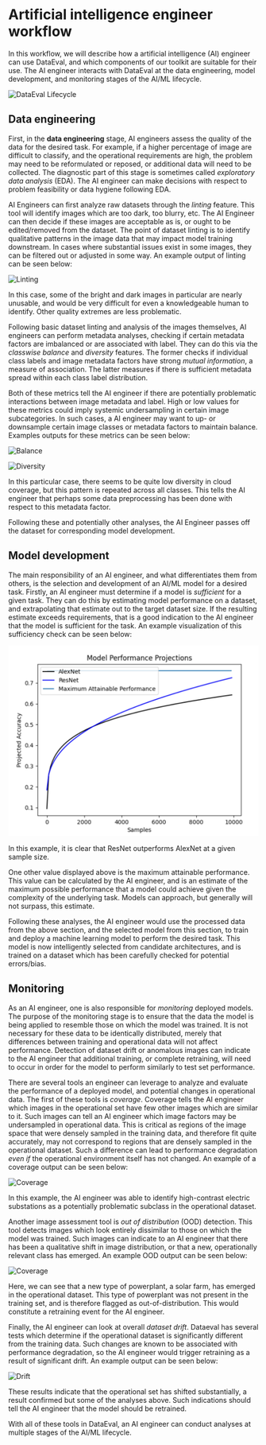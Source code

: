 # Artificial intelligence engineer workflow

In this workflow, we will describe how a artificial intelligence (AI) engineer can use DataEval, and which components of our toolkit are suitable for their use. The AI engineer interacts with DataEval at the data engineering, model development, and monitoring stages of the AI/ML lifecycle. 

![DataEval Lifecycle](./figures/DataEval.png)

## Data engineering


First, in the **data engineering** stage, AI engineers assess the quality of the data for the desired task. For example, if a higher percentage of image are difficult to classify, and the operational requirements are high, the problem may need to be reformulated or reposed, or additional data will need to be collected. The diagnostic part of this stage is sometimes called *exploratory data analysis* (EDA). The AI engineer can make decisions with respect to problem feasibility or data hygiene following EDA.

AI Engineers can first analyze raw datasets through the *linting* feature. <!---TODO: Link the relevant tutorials/how-tos.--> This tool will identify images which are too dark, too blurry, etc. The AI Engineer can then decide if these images are acceptable as is, or ought to be edited/removed from the dataset. The point of dataset linting is to identify qualitative patterns in the image data that may impact model training downstream. In cases where substantial issues exist in some images, they can be filtered out or adjusted in some way. An example output of linting can be seen below:

![Linting](./figures/linting.png)

In this case, some of the bright and dark images in particular are nearly unusable, and would be very difficult for even a knowledgeable human to identify. Other quality extremes are less problematic.

Following basic dataset linting and analysis of the images themselves, AI engineers can perform metadata analyses, checking if certain metadata factors are imbalanced or are associated with label. They can do this via the *classwise balance* and *diversity* features. The former checks if individual class labels and image metadata factors have strong *mutual information*, a measure of association. The latter measures if there is sufficient metadata spread within each class label distribution.

Both of these metrics tell the AI engineer if there are potentially problematic interactions between image metadata and label. High or low values for these metrics could imply systemic undersampling in certain image subcategories. In such cases, a AI engineer may want to up- or downsample certain image classes or metadata factors to maintain balance. Examples outputs for these metrics can be seen below:

![Balance](./figures/balance.png)

![Diversity](./figures/diversity.png)

In this particular case, there seems to be quite low diversity in cloud coverage, but this pattern is repeated across all classes. This tells the AI engineer that perhaps some data preprocessing has been done with respect to this metadata factor.

Following these and potentially other analyses, the AI Engineer passes off the dataset for corresponding model development.

## Model development

The main responsibility of an AI engineer, and what differentiates them from others, is the selection and development of an AI/ML model for a desired task. Firstly, an AI engineer must determine if a model is *sufficient* for a given task. They can do this by estimating model performance on a dataset, and extrapolating that estimate out to the target dataset size. If the resulting estimate exceeds requirements, that is a good indication to the AI engineer that the model is sufficient for the task. An example visualization of this sufficiency check can be seen below: 

![Sufficiency](./figures/sufficiency.png)

In this example, it is clear that ResNet outperforms AlexNet at a given sample size.

One other value displayed above is the maximum attainable performance. This value can be calculated by the AI engineer, and is an estimate of the maximum possible performance that a model could achieve given the complexity of the underlying task. Models can approach, but generally will not surpass, this estimate.

Following these analyses, the AI engineer would use the processed data from the above section, and the selected model from this section, to train and deploy a machine learning model to perform the desired task. This model is now intelligently selected from candidate architectures, and is trained on a dataset which has been carefully checked for potential errors/bias.

## Monitoring

As an AI engineer, one is also responsible for *monitoring* deployed models. The purpose of the monitoring stage is to ensure that the data the model is being applied to resemble those on which the model was trained. It is not necessary for these data to be identically distributed, merely that differences between training and operational data will not affect performance. Detection of dataset drift or anomalous images can indicate to the AI engineer that additional training, or complete retraining, will need to occur in order for the model to perform similarly to test set performance.

There are several tools an engineer can leverage to analyze and evaluate the performance of a deployed model, and potential changes in operational data. The first of these tools is *coverage*. Coverage tells the AI engineer which images in the operational set have few other images which are similar to it. Such images can tell an AI engineer which image factors may be undersampled in operational data. This is critical as regions of the image space that were densely sampled in the training data, and therefore fit quite accurately, may not correspond to regions that are densely sampled in the operational dataset. Such a difference can lead to performance degradation *even if* the operational environment itself has not changed. An example of a coverage output can be seen below:

![Coverage](./figures/coverage.png)

In this example, the AI engineer was able to identify high-contrast electric substations as a potentially problematic subclass in the operational dataset.

Another image assessment tool is *out of distribution* (OOD) detection. This tool detects images which look entirely dissimilar to those on which the model was trained. Such images can indicate to an AI engineer that there has been a qualitative shift in image distribution, or that a new, operationally relevant class has emerged. An example OOD output can be seen below:

![Coverage](./figures/OOD.png)

Here, we can see that a new type of powerplant, a solar farm, has emerged in the operational dataset. This type of powerplant was not present in the training set, and is therefore flagged as out-of-distribution. This would constitute a retraining event for the AI engineer.

Finally, the AI engineer can look at overall *dataset drift*. Dataeval has several tests which determine if the operational dataset is significantly different from the training data. Such changes are known to be associated with performance degradation, so the AI engineer would trigger retraining as a result of significant drift. An example output can be seen below:

![Drift](./figures/drift.png)

These results indicate that the operational set has shifted substantially, a result confirmed but some of the analyses above. Such indications should tell the AI engineer that the model should be retrained.

With all of these tools in DataEval, an AI engineer can conduct analyses at multiple stages of the AI/ML lifecycle.